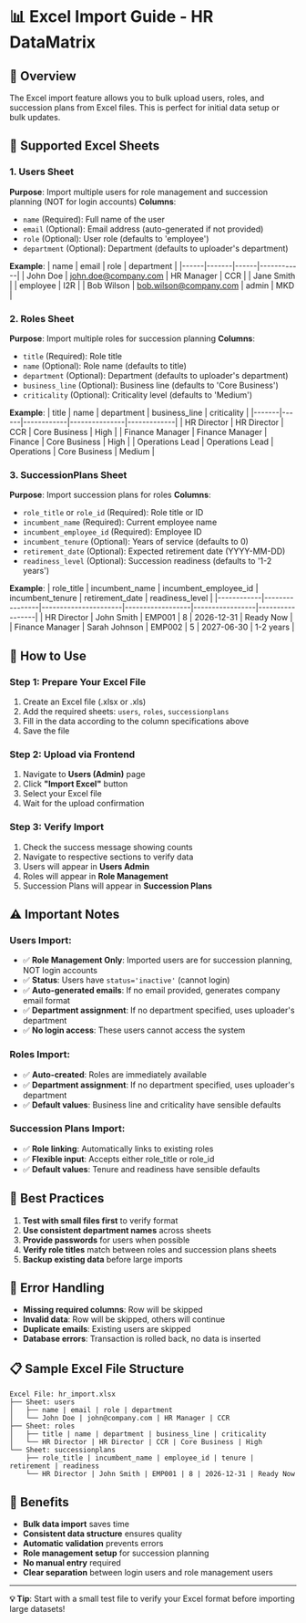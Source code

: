 # 📊 Excel Import Guide - HR DataMatrix

## 🚀 **Overview**

The Excel import feature allows you to bulk upload users, roles, and succession plans from Excel files. This is perfect for initial data setup or bulk updates.

## 📁 **Supported Excel Sheets**

### **1. Users Sheet**
**Purpose**: Import multiple users for role management and succession planning (NOT for login accounts)
**Columns**:
- `name` (Required): Full name of the user
- `email` (Optional): Email address (auto-generated if not provided)
- `role` (Optional): User role (defaults to 'employee')
- `department` (Optional): Department (defaults to uploader's department)

**Example**:
| name | email | role | department |
|------|-------|------|------------|
| John Doe | john.doe@company.com | HR Manager | CCR |
| Jane Smith | | employee | I2R |
| Bob Wilson | bob.wilson@company.com | admin | MKD |

### **2. Roles Sheet**
**Purpose**: Import multiple roles for succession planning
**Columns**:
- `title` (Required): Role title
- `name` (Optional): Role name (defaults to title)
- `department` (Optional): Department (defaults to uploader's department)
- `business_line` (Optional): Business line (defaults to 'Core Business')
- `criticality` (Optional): Criticality level (defaults to 'Medium')

**Example**:
| title | name | department | business_line | criticality |
|-------|------|------------|---------------|-------------|
| HR Director | HR Director | CCR | Core Business | High |
| Finance Manager | Finance Manager | Finance | Core Business | High |
| Operations Lead | Operations Lead | Operations | Core Business | Medium |

### **3. SuccessionPlans Sheet**
**Purpose**: Import succession plans for roles
**Columns**:
- `role_title` or `role_id` (Required): Role title or ID
- `incumbent_name` (Required): Current employee name
- `incumbent_employee_id` (Required): Employee ID
- `incumbent_tenure` (Optional): Years of service (defaults to 0)
- `retirement_date` (Optional): Expected retirement date (YYYY-MM-DD)
- `readiness_level` (Optional): Succession readiness (defaults to '1-2 years')

**Example**:
| role_title | incumbent_name | incumbent_employee_id | incumbent_tenure | retirement_date | readiness_level |
|------------|----------------|----------------------|------------------|-----------------|-----------------|
| HR Director | John Smith | EMP001 | 8 | 2026-12-31 | Ready Now |
| Finance Manager | Sarah Johnson | EMP002 | 5 | 2027-06-30 | 1-2 years |

## 🔧 **How to Use**

### **Step 1: Prepare Your Excel File**
1. Create an Excel file (.xlsx or .xls)
2. Add the required sheets: `users`, `roles`, `successionplans`
3. Fill in the data according to the column specifications above
4. Save the file

### **Step 2: Upload via Frontend**
1. Navigate to **Users (Admin)** page
2. Click **"Import Excel"** button
3. Select your Excel file
4. Wait for the upload confirmation

### **Step 3: Verify Import**
1. Check the success message showing counts
2. Navigate to respective sections to verify data
3. Users will appear in **Users Admin**
4. Roles will appear in **Role Management**
5. Succession Plans will appear in **Succession Plans**

## ⚠️ **Important Notes**

### **Users Import**:
- ✅ **Role Management Only**: Imported users are for succession planning, NOT login accounts
- ✅ **Status**: Users have `status='inactive'` (cannot login)
- ✅ **Auto-generated emails**: If no email provided, generates company email format
- ✅ **Department assignment**: If no department specified, uses uploader's department
- ✅ **No login access**: These users cannot access the system

### **Roles Import**:
- ✅ **Auto-created**: Roles are immediately available
- ✅ **Department assignment**: If no department specified, uses uploader's department
- ✅ **Default values**: Business line and criticality have sensible defaults

### **Succession Plans Import**:
- ✅ **Role linking**: Automatically links to existing roles
- ✅ **Flexible input**: Accepts either role_title or role_id
- ✅ **Default values**: Tenure and readiness have sensible defaults

## 🎯 **Best Practices**

1. **Test with small files first** to verify format
2. **Use consistent department names** across sheets
3. **Provide passwords** for users when possible
4. **Verify role titles** match between roles and succession plans sheets
5. **Backup existing data** before large imports

## 🚨 **Error Handling**

- **Missing required columns**: Row will be skipped
- **Invalid data**: Row will be skipped, others will continue
- **Duplicate emails**: Existing users are skipped
- **Database errors**: Transaction is rolled back, no data is inserted

## 📋 **Sample Excel File Structure**

```
Excel File: hr_import.xlsx
├── Sheet: users
│   ├── name | email | role | department
│   └── John Doe | john@company.com | HR Manager | CCR
├── Sheet: roles
│   ├── title | name | department | business_line | criticality
│   └── HR Director | HR Director | CCR | Core Business | High
└── Sheet: successionplans
    ├── role_title | incumbent_name | employee_id | tenure | retirement | readiness
    └── HR Director | John Smith | EMP001 | 8 | 2026-12-31 | Ready Now
```

## 🎉 **Benefits**

- **Bulk data import** saves time
- **Consistent data structure** ensures quality
- **Automatic validation** prevents errors
- **Role management setup** for succession planning
- **No manual entry** required
- **Clear separation** between login users and role management users

---

**💡 Tip**: Start with a small test file to verify your Excel format before importing large datasets!
